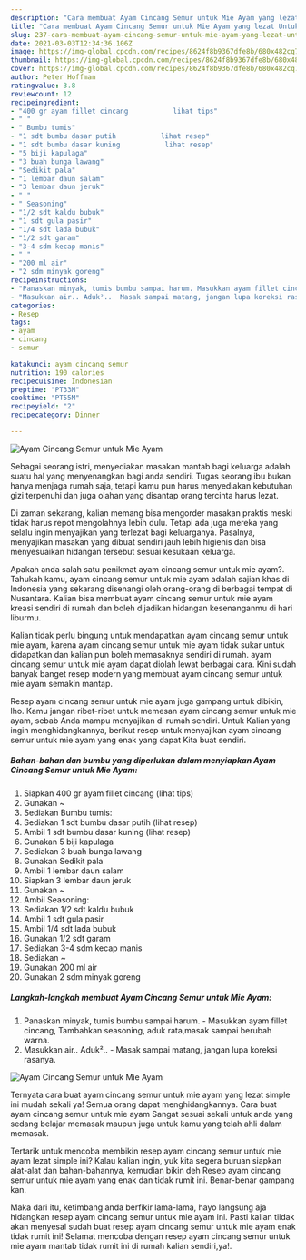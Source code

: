 ```yaml
---
description: "Cara membuat Ayam Cincang Semur untuk Mie Ayam yang lezat Untuk Jualan"
title: "Cara membuat Ayam Cincang Semur untuk Mie Ayam yang lezat Untuk Jualan"
slug: 237-cara-membuat-ayam-cincang-semur-untuk-mie-ayam-yang-lezat-untuk-jualan
date: 2021-03-03T12:34:36.106Z
image: https://img-global.cpcdn.com/recipes/8624f8b9367dfe8b/680x482cq70/ayam-cincang-semur-untuk-mie-ayam-foto-resep-utama.jpg
thumbnail: https://img-global.cpcdn.com/recipes/8624f8b9367dfe8b/680x482cq70/ayam-cincang-semur-untuk-mie-ayam-foto-resep-utama.jpg
cover: https://img-global.cpcdn.com/recipes/8624f8b9367dfe8b/680x482cq70/ayam-cincang-semur-untuk-mie-ayam-foto-resep-utama.jpg
author: Peter Hoffman
ratingvalue: 3.8
reviewcount: 12
recipeingredient:
- "400 gr ayam fillet cincang           lihat tips"
- " "
- " Bumbu tumis"
- "1 sdt bumbu dasar putih           lihat resep"
- "1 sdt bumbu dasar kuning           lihat resep"
- "5 biji kapulaga"
- "3 buah bunga lawang"
- "Sedikit pala"
- "1 lembar daun salam"
- "3 lembar daun jeruk"
- " "
- " Seasoning"
- "1/2 sdt kaldu bubuk"
- "1 sdt gula pasir"
- "1/4 sdt lada bubuk"
- "1/2 sdt garam"
- "3-4 sdm kecap manis"
- " "
- "200 ml air"
- "2 sdm minyak goreng"
recipeinstructions:
- "Panaskan minyak, tumis bumbu sampai harum. Masukkan ayam fillet cincang, Tambahkan seasoning, aduk rata,masak sampai berubah warna."
- "Masukkan air.. Aduk²..  Masak sampai matang, jangan lupa koreksi rasanya."
categories:
- Resep
tags:
- ayam
- cincang
- semur

katakunci: ayam cincang semur 
nutrition: 190 calories
recipecuisine: Indonesian
preptime: "PT33M"
cooktime: "PT55M"
recipeyield: "2"
recipecategory: Dinner

---
```



![Ayam Cincang Semur untuk Mie Ayam](https://img-global.cpcdn.com/recipes/8624f8b9367dfe8b/680x482cq70/ayam-cincang-semur-untuk-mie-ayam-foto-resep-utama.jpg)

Sebagai seorang istri, menyediakan masakan mantab bagi keluarga adalah suatu hal yang menyenangkan bagi anda sendiri. Tugas seorang ibu bukan hanya menjaga rumah saja, tetapi kamu pun harus menyediakan kebutuhan gizi terpenuhi dan juga olahan yang disantap orang tercinta harus lezat.

Di zaman  sekarang, kalian memang bisa mengorder masakan praktis meski tidak harus repot mengolahnya lebih dulu. Tetapi ada juga mereka yang selalu ingin menyajikan yang terlezat bagi keluarganya. Pasalnya, menyajikan masakan yang dibuat sendiri jauh lebih higienis dan bisa menyesuaikan hidangan tersebut sesuai kesukaan keluarga. 



Apakah anda salah satu penikmat ayam cincang semur untuk mie ayam?. Tahukah kamu, ayam cincang semur untuk mie ayam adalah sajian khas di Indonesia yang sekarang disenangi oleh orang-orang di berbagai tempat di Nusantara. Kalian bisa membuat ayam cincang semur untuk mie ayam kreasi sendiri di rumah dan boleh dijadikan hidangan kesenanganmu di hari liburmu.

Kalian tidak perlu bingung untuk mendapatkan ayam cincang semur untuk mie ayam, karena ayam cincang semur untuk mie ayam tidak sukar untuk didapatkan dan kalian pun boleh memasaknya sendiri di rumah. ayam cincang semur untuk mie ayam dapat diolah lewat berbagai cara. Kini sudah banyak banget resep modern yang membuat ayam cincang semur untuk mie ayam semakin mantap.

Resep ayam cincang semur untuk mie ayam juga gampang untuk dibikin, lho. Kamu jangan ribet-ribet untuk memesan ayam cincang semur untuk mie ayam, sebab Anda mampu menyajikan di rumah sendiri. Untuk Kalian yang ingin menghidangkannya, berikut resep untuk menyajikan ayam cincang semur untuk mie ayam yang enak yang dapat Kita buat sendiri.

<!--inarticleads1-->

##### Bahan-bahan dan bumbu yang diperlukan dalam menyiapkan Ayam Cincang Semur untuk Mie Ayam:

1. Siapkan 400 gr ayam fillet cincang           (lihat tips)
1. Gunakan  ~
1. Sediakan  Bumbu tumis:
1. Sediakan 1 sdt bumbu dasar putih           (lihat resep)
1. Ambil 1 sdt bumbu dasar kuning           (lihat resep)
1. Gunakan 5 biji kapulaga
1. Sediakan 3 buah bunga lawang
1. Gunakan Sedikit pala
1. Ambil 1 lembar daun salam
1. Siapkan 3 lembar daun jeruk
1. Gunakan  ~
1. Ambil  Seasoning:
1. Sediakan 1/2 sdt kaldu bubuk
1. Ambil 1 sdt gula pasir
1. Ambil 1/4 sdt lada bubuk
1. Gunakan 1/2 sdt garam
1. Sediakan 3-4 sdm kecap manis
1. Sediakan  ~
1. Gunakan 200 ml air
1. Gunakan 2 sdm minyak goreng




<!--inarticleads2-->

##### Langkah-langkah membuat Ayam Cincang Semur untuk Mie Ayam:

1. Panaskan minyak, tumis bumbu sampai harum. - Masukkan ayam fillet cincang, Tambahkan seasoning, aduk rata,masak sampai berubah warna.
1. Masukkan air.. Aduk²..  - Masak sampai matang, jangan lupa koreksi rasanya.
<img src="//assets-global.cpcdn.com/assets/icons/button_play-2c75c40dde080a61004c1f40b05d8f140eaff45d7e9e6481dc71c63d2e7c4909.png" alt="Ayam Cincang Semur untuk Mie Ayam">



Ternyata cara buat ayam cincang semur untuk mie ayam yang lezat simple ini mudah sekali ya! Semua orang dapat menghidangkannya. Cara buat ayam cincang semur untuk mie ayam Sangat sesuai sekali untuk anda yang sedang belajar memasak maupun juga untuk kamu yang telah ahli dalam memasak.

Tertarik untuk mencoba membikin resep ayam cincang semur untuk mie ayam lezat simple ini? Kalau kalian ingin, yuk kita segera buruan siapkan alat-alat dan bahan-bahannya, kemudian bikin deh Resep ayam cincang semur untuk mie ayam yang enak dan tidak rumit ini. Benar-benar gampang kan. 

Maka dari itu, ketimbang anda berfikir lama-lama, hayo langsung aja hidangkan resep ayam cincang semur untuk mie ayam ini. Pasti kalian tiidak akan menyesal sudah buat resep ayam cincang semur untuk mie ayam enak tidak rumit ini! Selamat mencoba dengan resep ayam cincang semur untuk mie ayam mantab tidak rumit ini di rumah kalian sendiri,ya!.

